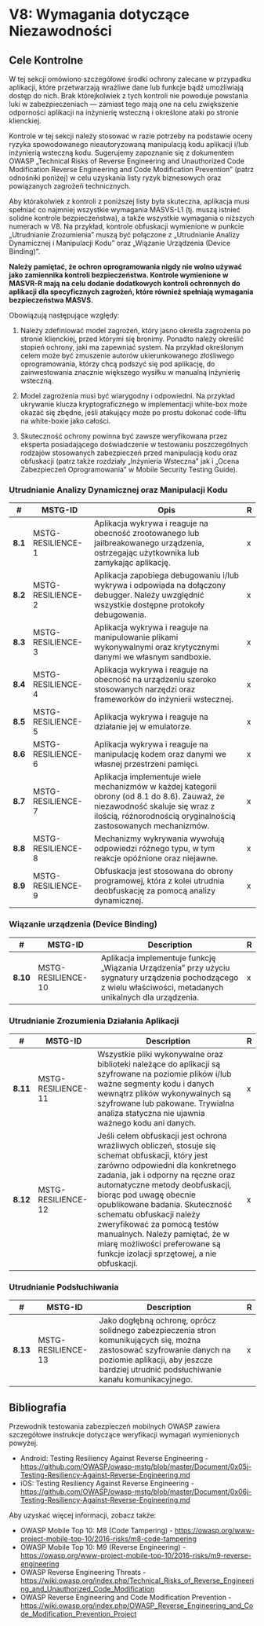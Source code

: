 # V8: Wymagania dotyczące Niezawodności

## Cele Kontrolne

W tej sekcji omówiono szczegółowe środki ochrony zalecane w przypadku aplikacji, które przetwarzają wrażliwe dane lub funkcje bądź umożliwiają dostęp do nich. Brak którejkolwiek z tych kontroli nie powoduje powstania luki w zabezpieczeniach — zamiast tego mają one na celu zwiększenie odporności aplikacji na inżynierię wsteczną i określone ataki po stronie klienckiej.

Kontrole w tej sekcji należy stosować w razie potrzeby na podstawie oceny ryzyka spowodowanego nieautoryzowaną manipulacją kodu aplikacji i/lub inżynierią wsteczną kodu. Sugerujemy zapoznanie się z dokumentem OWASP „Technical Risks of Reverse Engineering and Unauthorized Code Modification Reverse Engineering and Code Modification Prevention” (patrz odnośniki poniżej) w celu uzyskania listy ryzyk biznesowych oraz powiązanych zagrożeń technicznych.

Aby którakolwiek z kontroli z poniższej listy była skuteczna, aplikacja musi spełniać co najmniej wszystkie wymagania MASVS-L1 (tj. muszą istnieć solidne kontrole bezpieczeństwa), a także wszystkie wymagania o niższych numerach w V8. Na przykład, kontrole obfuskacji wymienione w punkcie „Utrudnianie Zrozumienia” muszą być połączone z „Utrudnianie Analizy Dynamicznej i Manipulacji Kodu” oraz „Wiązanie Urządzenia (Device Binding)”.

**Należy pamiętać, że ochron oprogramowania nigdy nie wolno używać jako zamiennika kontroli bezpieczeństwa. Kontrole wymienione w MASVR-R mają na celu dodanie dodatkowych kontroli ochronnych do aplikacji dla specyficznych zagrożeń, które również spełniają wymagania bezpieczeństwa MASVS.**

Obowiązują następujące względy:

1. Należy zdefiniować model zagrożeń, który jasno określa zagrożenia po stronie klienckiej, przed którymi się bronimy. Ponadto należy określić stopień ochrony, jaki ma zapewniać system. Na przykład określonym celem może być zmuszenie autorów ukierunkowanego złośliwego oprogramowania, którzy chcą podszyć się pod aplikację, do zainwestowania znacznie większego wysiłku w manualną inżynierię wsteczną.

2. Model zagrożenia musi być wiarygodny i odpowiedni. Na przykład ukrywanie klucza kryptograficznego w implementacji white-box może okazać się zbędne, jeśli atakujący może po prostu dokonać code-liftu na white-boxie jako całości.

3. Skuteczność ochrony powinna być zawsze weryfikowana przez eksperta posiadającego doświadczenie w testowaniu poszczególnych rodzajów stosowanych zabezpieczeń przed manipulacją kodu oraz obfuskacji (patrz także rozdziały „Inżynieria Wsteczna” jak i „Ocena Zabezpieczeń Oprogramowania” w Mobile Security Testing Guide).

<!-- \pagebreak -->

### Utrudnianie Analizy Dynamicznej oraz Manipulacji Kodu

| # | MSTG-ID | Opis | R |
| -- | ----------- | ---------------------- | - |
| **8.1** | MSTG-RESILIENCE-1 | Aplikacja wykrywa i reaguje na obecność zrootowanego  lub jailbreakowanego urządzenia, ostrzegając użytkownika lub zamykając aplikację. | x |
| **8.2** | MSTG-RESILIENCE-2 | Aplikacja zapobiega debugowaniu i/lub wykrywa i odpowiada na dołączony debugger. Należy uwzględnić wszystkie dostępne protokoły debugowania. | x |
| **8.3** | MSTG-RESILIENCE-3 | Aplikacja wykrywa i reaguje na manipulowanie plikami wykonywalnymi oraz krytycznymi danymi we własnym sandboxie. | x |
| **8.4** | MSTG-RESILIENCE-4 | Aplikacja wykrywa i reaguje na obecność na urządzeniu szeroko stosowanych narzędzi oraz frameworków do inżynierii wstecznej.| x |
| **8.5** | MSTG-RESILIENCE-5 | Aplikacja wykrywa i reaguje na działanie jej w emulatorze.  | x |
| **8.6** | MSTG-RESILIENCE-6 | Aplikacja wykrywa i reaguje na manipulację kodem oraz danymi we własnej przestrzeni pamięci. | x |
| **8.7** | MSTG-RESILIENCE-7 | Aplikacja implementuje wiele mechanizmów w każdej kategorii obrony (od 8.1 do 8.6). Zauważ, że niezawodność skaluje się wraz z ilością, różnorodnością oryginalnością zastosowanych mechanizmów. | x |
| **8.8** | MSTG-RESILIENCE-8 | Mechanizmy wykrywania wywołują odpowiedzi różnego typu, w tym reakcje opóźnione oraz niejawne. | x |
| **8.9** | MSTG-RESILIENCE-9 | Obfuskacja jest stosowana do obrony programowej, która z kolei utrudnia deobfuskację za pomocą analizy dynamicznej.  | x |

### Wiązanie urządzenia (Device Binding)

| # | MSTG-ID | Description | R |
| -- | ----------- | ---------------------- | - |
| **8.10** | MSTG-RESILIENCE-10 | Aplikacja implementuje funkcję „Wiązania Urządzenia” przy użyciu sygnatury urządzenia pochodzącego z wielu właściwości, metadanych unikalnych dla urządzenia. | x |

<!-- \pagebreak -->

### Utrudnianie Zrozumienia Działania Aplikacji

| # | MSTG-ID | Description | R |
| -- | ----------- | ---------------------- | - |
| **8.11** | MSTG-RESILIENCE-11 | Wszystkie pliki wykonywalne oraz biblioteki należące do aplikacji są szyfrowane na poziomie plików i/lub ważne segmenty kodu i danych wewnątrz plików wykonywalnych są szyfrowane lub pakowane. Trywialna analiza statyczna nie ujawnia ważnego kodu ani danych. | x |
| **8.12** | MSTG-RESILIENCE-12 | Jeśli celem obfuskacji jest ochrona wrażliwych obliczeń, stosuje się schemat obfuskacji, który jest zarówno odpowiedni dla konkretnego zadania, jak i odporny na ręczne oraz automatyczne metody deobfuskacji, biorąc pod uwagę obecnie opublikowane badania. Skuteczność schematu obfuskacji należy zweryfikować za pomocą testów manualnych. Należy pamiętać, że w miarę możliwości preferowane są funkcje izolacji sprzętowej, a nie obfuskacji. | x |

### Utrudnianie Podsłuchiwania

| # | MSTG-ID | Description | R |
| -- | ----------- | ---------------------- | - |
| **8.13** | MSTG-RESILIENCE-13 | Jako dogłębną ochronę, oprócz solidnego zabezpieczenia stron komunikujących się, można zastosować szyfrowanie danych na poziomie aplikacji, aby jeszcze bardziej utrudnić podsłuchiwanie kanału komunikacyjnego. | x |

<!-- \pagebreak -->

## Bibliografia

Przewodnik testowania zabezpieczeń mobilnych OWASP zawiera szczegółowe instrukcje dotyczące weryfikacji wymagań wymienionych powyżej.

- Android: Testing Resiliency Against Reverse Engineering - <https://github.com/OWASP/owasp-mstg/blob/master/Document/0x05j-Testing-Resiliency-Against-Reverse-Engineering.md>
- iOS: Testing Resiliency Against Reverse Engineering - <https://github.com/OWASP/owasp-mstg/blob/master/Document/0x06j-Testing-Resiliency-Against-Reverse-Engineering.md>

Aby uzyskać więcej informacji, zobacz także:

- OWASP Mobile Top 10: M8 (Code Tampering) - <https://owasp.org/www-project-mobile-top-10/2016-risks/m8-code-tampering>
- OWASP Mobile Top 10: M9 (Reverse Engineering) - <https://owasp.org/www-project-mobile-top-10/2016-risks/m9-reverse-engineering>
- OWASP Reverse Engineering Threats - <https://wiki.owasp.org/index.php/Technical_Risks_of_Reverse_Engineering_and_Unauthorized_Code_Modification>
- OWASP Reverse Engineering and Code Modification Prevention - <https://wiki.owasp.org/index.php/OWASP_Reverse_Engineering_and_Code_Modification_Prevention_Project>
